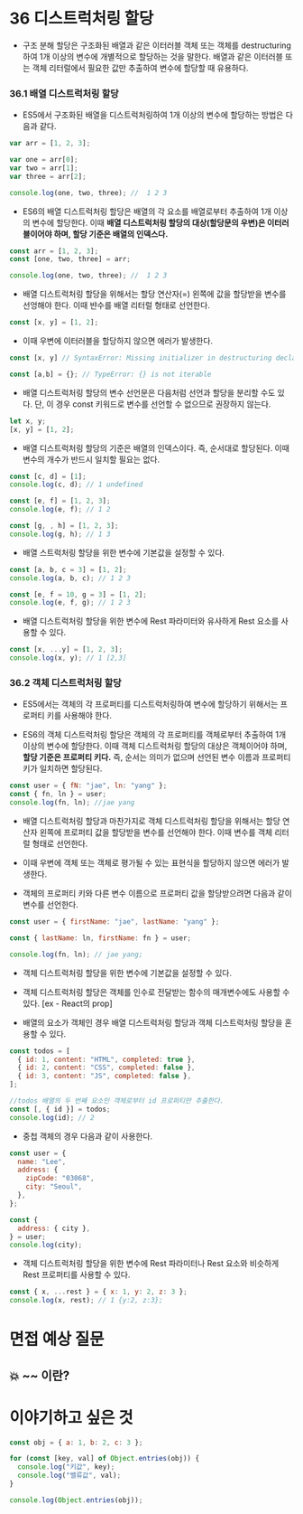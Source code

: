 # 36 디스트럭처링 할당

- 구조 분해 할당은 구조화된 배열과 같은 이터러블 객체 또는 객체를 destructuring 하여 1개 이상의 변수에 개별적으로 할당하는 것을 말한다. 배열과 같은 이터러블 또는 객체 리터럴에서 필요한 값만 추출하여 변수에 할당할 때 유용하다.

### 36.1 배열 디스트럭처링 할당

- ES5에서 구조화된 배열을 디스트럭처링하여 1개 이상의 변수에 할당하는 방법은 다음과 같다.

```jsx
var arr = [1, 2, 3];

var one = arr[0];
var two = arr[1];
var three = arr[2];

console.log(one, two, three); //  1 2 3
```

- ES6의 배열 디스트럭처링 할당은 배열의 각 요소를 배열로부터 추출하여 1개 이상의 변수에 할당한다. 이때 <b>배열 디스트럭처링 할당의 대상(할당문의 우변)은 이터러블이어야 하며, 할당 기준은 배열의 인덱스다.</b>

```jsx
const arr = [1, 2, 3];
const [one, two, three] = arr;

console.log(one, two, three); //  1 2 3
```

- 배열 디스트럭처링 할당을 위해서는 할당 연산자(=) 왼쪽에 값을 할당받을 변수를 선엉해야 한다. 이때 뱐수를 배열 리터럴 형태로 선언한다.

```jsx
const [x, y] = [1, 2];
```

- 이때 우변에 이터러블을 할당하지 않으면 에러가 발생한다.

```jsx
const [x, y] // SyntaxError: Missing initializer in destructuring declaration;

const [a,b] = {}; // TypeError: {} is not iterable
```

- 배열 디스트럭처링 할당의 변수 선언문은 다음처럼 선언과 할당을 분리할 수도 있다. 단, 이 경우 const 키워드로 변수를 선언할 수 없으므로 권장하지 않는다.

```jsx
let x, y;
[x, y] = [1, 2];
```

- 배열 디스트럭처링 할당의 기준은 배열의 인덱스이다. 즉, 순서대로 할당된다. 이때 변수의 개수가 반드시 일치할 필요는 없다.

```jsx
const [c, d] = [1];
console.log(c, d); // 1 undefined

const [e, f] = [1, 2, 3];
console.log(e, f); // 1 2

const [g, , h] = [1, 2, 3];
console.log(g, h); // 1 3
```

- 배열 스트럭처링 할당을 위한 변수에 기본값을 설정할 수 있다.

```jsx
const [a, b, c = 3] = [1, 2];
console.log(a, b, c); // 1 2 3

const [e, f = 10, g = 3] = [1, 2];
console.log(e, f, g); // 1 2 3
```

- 배열 디스트럭처링 할당을 위한 변수에 Rest 파라미터와 유사하게 Rest 요소를 사용할 수 있다.

```jsx
const [x, ...y] = [1, 2, 3];
console.log(x, y); // 1 [2,3]
```

### 36.2 객체 디스트럭처링 할당

- ES5에서는 객체의 각 프로퍼티를 디스트럭처링하여 변수에 할당하기 위해서는 프로퍼티 키를 사용해야 한다.

- ES6의 객체 디스트럭처링 할당은 객체의 각 프로퍼티를 객체로부터 추출하여 1개 이상의 변수에 할당한다. 이때 객체 디스트럭처링 할당의 대상은 객체이어야 하며, <b>할당 기준은 프로퍼티 키다.</b> 즉, 순서는 의미가 없으며 선언된 변수 이름과 프로퍼티 키가 일치하면 할당된다.

```jsx
const user = { fN: "jae", ln: "yang" };
const { fn, ln } = user;
console.log(fn, ln); //jae yang
```

- 배열 디스트럭처링 할당과 마찬가지로 객체 디스트럭처링 할당을 위해서는 할당 연산자 왼쪽에 프로퍼티 값을 할당받을 변수를 선언해야 한다. 이때 변수를 객체 리터럴 형태로 선언한다.

- 이때 우변에 객체 또는 객체로 평가될 수 있는 표현식을 할당하지 않으면 에러가 발생한다.

- 객체의 프로퍼티 키와 다른 변수 이름으로 프로퍼티 값을 할당받으려면 다음과 같이 변수를 선언한다.

```jsx
const user = { firstName: "jae", lastName: "yang" };

const { lastName: ln, firstName: fn } = user;

console.log(fn, ln); // jae yang;
```

- 객체 디스트럭처링 할당을 위한 변수에 기본값을 설정할 수 있다.
- 객체 디스트럭처링 할당은 객체를 인수로 전달받는 함수의 매개변수에도 사용할 수 있다. [ex - React의 prop]

- 배열의 요소가 객체인 경우 배열 디스트럭처링 할당과 객체 디스트럭처링 할당을 혼용할 수 있다.

```jsx
const todos = [
  { id: 1, content: "HTML", completed: true },
  { id: 2, content: "CSS", completed: false },
  { id: 3, content: "JS", completed: false },
];

//todos 배열의 두 번째 요소인 객체로부터 id 프로퍼티만 추출한다.
const [, { id }] = todos;
console.log(id); // 2
```

- 중첩 객체의 경우 다음과 같이 사용한다.

```jsx
const user = {
  name: "Lee",
  address: {
    zipCode: "03068",
    city: "Seoul",
  },
};

const {
  address: { city },
} = user;
console.log(city);
```

- 객체 디스트럭처링 할당을 위한 변수에 Rest 파라미터나 Rest 요소와 비슷하게 Rest 프로퍼티를 사용할 수 있다.

```jsx
const { x, ...rest } = { x: 1, y: 2, z: 3 };
console.log(x, rest); // 1 {y:2, z:3};
```

# 면접 예상 질문

## 💥 ~~ 이란?

# 이야기하고 싶은 것

```jsx
const obj = { a: 1, b: 2, c: 3 };

for (const [key, val] of Object.entries(obj)) {
  console.log("키값", key);
  console.log("밸류값", val);
}

console.log(Object.entries(obj));
```
